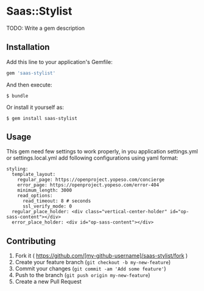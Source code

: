 # Saas::Stylist

TODO: Write a gem description

## Installation

Add this line to your application's Gemfile:

```ruby
gem 'saas-stylist'
```

And then execute:

    $ bundle

Or install it yourself as:

    $ gem install saas-stylist

## Usage

This gem need few settings to work properly, in you application settings.yml or
settings.local.yml add following configurations using yaml format:

    styling:
      template_layout:
        regular_page: https://openproject.yopeso.com/concierge
        error_page: https://openproject.yopeso.com/error-404
        minimum_length: 3000
        read_options:
          read_timeout: 8 # seconds
          ssl_verify_mode: 0
      regular_place_holder: <div class="vertical-center-holder" id="op-sass-content"></div>
      error_place_holder: <div id="op-sass-content"></div>

## Contributing

1. Fork it ( https://github.com/[my-github-username]/saas-stylist/fork )
2. Create your feature branch (`git checkout -b my-new-feature`)
3. Commit your changes (`git commit -am 'Add some feature'`)
4. Push to the branch (`git push origin my-new-feature`)
5. Create a new Pull Request
